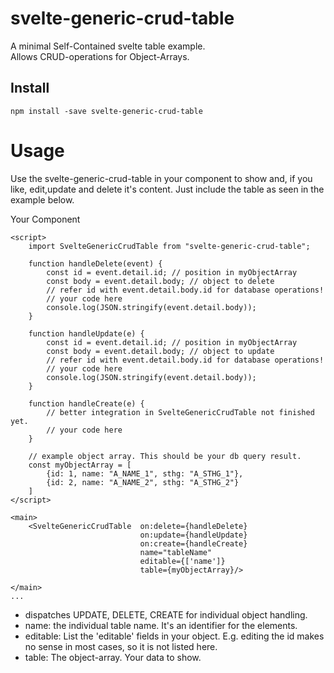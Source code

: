 # svelte-generic-crud-table

A minimal Self-Contained svelte table example.  
Allows CRUD-operations for Object-Arrays.

## Install

```
npm install -save svelte-generic-crud-table
```

# Usage
Use the svelte-generic-crud-table in your component to show and, if you like, edit,update and delete it's content.
Just include the table as seen in the example below.


Your Component

```
<script>
    import SvelteGenericCrudTable from "svelte-generic-crud-table";

    function handleDelete(event) {
        const id = event.detail.id; // position in myObjectArray
        const body = event.detail.body; // object to delete
        // refer id with event.detail.body.id for database operations!
        // your code here
        console.log(JSON.stringify(event.detail.body));
    }

    function handleUpdate(e) {
        const id = event.detail.id; // position in myObjectArray
        const body = event.detail.body; // object to update
        // refer id with event.detail.body.id for database operations!
        // your code here
        console.log(JSON.stringify(event.detail.body));
    }

    function handleCreate(e) {
        // better integration in SvelteGenericCrudTable not finished yet.
        // your code here
    }

    // example object array. This should be your db query result.
    const myObjectArray = [
        {id: 1, name: "A_NAME_1", sthg: "A_STHG_1"},
        {id: 2, name: "A_NAME_2", sthg: "A_STHG_2"}
    ]
</script>

<main>
    <SvelteGenericCrudTable  on:delete={handleDelete}
                             on:update={handleUpdate}
                             on:create={handleCreate}
                             name="tableName"
                             editable={['name']}
                             table={myObjectArray}/>

</main>
...
```

- dispatches UPDATE, DELETE, CREATE for individual object handling.
- name: the individual table name. It's an identifier for the elements.
- editable: List the 'editable' fields in your object. E.g. editing the id makes no sense in most cases, so it is not listed here.
- table: The object-array. Your data to show.
